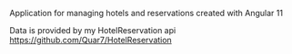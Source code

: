 Application for managing hotels and reservations created with Angular 11

Data is provided by my HotelReservation api https://github.com/Quar7/HotelReservation
